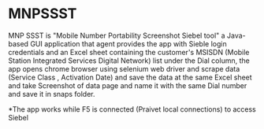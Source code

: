 # MNPSSST
MNP SSST is "Mobile Number Portability Screenshot Siebel tool" a Java-based GUI application that agent provides the app with Sieble login credentials and an Excel sheet containing the customer's MSISDN (Mobile Station Integrated Services Digital Network) list under the Dial column, the app opens chrome browser using selenium web driver and scrape data (Service Class , Activation Date) and save the data at the same Excel sheet and take Screenshot of data page and name it with the same Dial number and save it in snaps folder.   

*The app works while F5 is connected (Praivet local connections) to access Siebel
